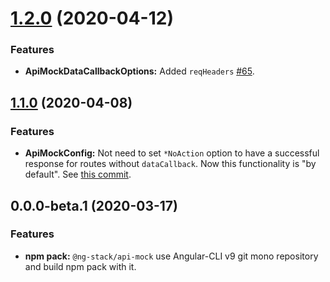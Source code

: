 <a name="1.2.0"></a>
# [1.2.0](https://github.com/KostyaTretyak/ng-stack/releases/tag/api-mock%401.2.0) (2020-04-12)

### Features

* **ApiMockDataCallbackOptions:** Added `reqHeaders` [#65](https://github.com/KostyaTretyak/ng-stack/issues/65).

<a name="1.1.0"></a>
## [1.1.0](https://github.com/KostyaTretyak/ng-stack/releases/tag/api-mock%401.1.0) (2020-04-08)

### Features

* **ApiMockConfig:** Not need to set `*NoAction` option to have a successful response for routes without `dataCallback`.
Now this functionality is "by default". See [this commit](https://github.com/KostyaTretyak/ng-stack/commit/269be2d).

<a name="0.0.0-beta.1"></a>
## 0.0.0-beta.1 (2020-03-17)

### Features

* **npm pack:** `@ng-stack/api-mock` use Angular-CLI v9 git mono repository and build npm pack with it.
